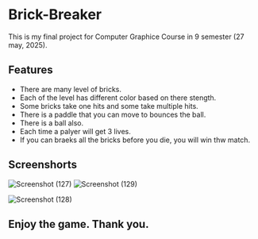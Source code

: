 # Brick-Breaker
This is my final project for Computer Graphice Course in 9 semester (27 may, 2025).
## Features
- There are many level of bricks.
- Each of the level has different color based on there stength.
- Some bricks take one hits and some take multiple hits.
- There is a paddle that you can move to bounces the ball.
- There is a ball also.
- Each time a palyer will get 3 lives.
- If you can braeks all the bricks before you die, you will win thw match.

## Screenshorts
  
![Screenshot (127)](https://github.com/user-attachments/assets/eca6b616-1c6d-4b1c-ab16-fe919babb2d7)
![Screenshot (129)](https://github.com/user-attachments/assets/9e5bdf3e-97dd-4172-9bdf-f442f8ee7d1d)

![Screenshot (128)](https://github.com/user-attachments/assets/dea5c7c2-8162-47c3-a858-565c1b1783f5)

## Enjoy the game. Thank you.
